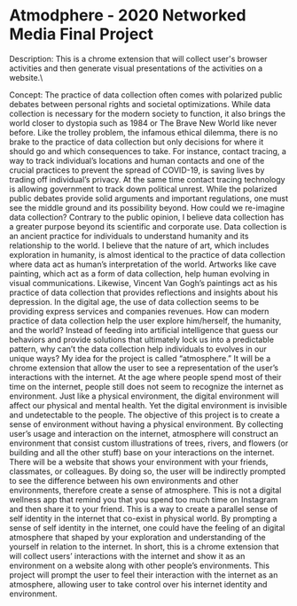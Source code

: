 # Atmodphere - 2020 Networked Media Final Project

Description:
This is a chrome extension that will collect user's browser activities and then generate visual presentations of the activities on a website.\

Concept:
The practice of data collection often comes with polarized public debates between personal rights and societal optimizations. While data collection is necessary for the modern society to function, it also brings the world closer to dystopia such as 1984 or The Brave New World like never before. Like the trolley problem, the infamous ethical dilemma, there is no brake to the practice of data collection but only decisions for where it should go and which consequences to take.  For instance, contact tracing, a way to track individual’s locations and human contacts and one of the crucial practices to prevent the spread of COVID-19, is saving lives by trading off individual’s privacy. At the same time contact tracing technology is allowing government to track down political unrest. While the polarized public debates provide solid arguments and important regulations, one must see the middle ground and its possibility beyond.
How could we re-imagine data collection? Contrary to the public opinion, I believe data collection has a greater purpose beyond its scientific and corporate use. Data collection is an ancient practice for individuals to understand humanity and its relationship to the world. I believe that the nature of art, which includes exploration in humanity, is almost identical to the practice of data collection where data act as human’s interpretation of the world. Artworks like cave painting, which act as a form of data collection, help human evolving in visual communications. Likewise, Vincent Van Gogh’s paintings act as his practice of data collection that provides reflections and insights about his depression.
In the digital age, the use of data collection seems to be providing express services and companies revenues. How can modern practice of data collection help the user explore him/herself, the humanity, and the world? Instead of feeding into artificial intelligence that guess our behaviors and provide solutions that ultimately lock us into a predictable pattern, why can’t the data collection help individuals to evolves in our unique ways?
My idea for the project is called “atmosphere.” It will be a chrome extension that allow the user to see a representation of the user’s interactions with the internet. At the age where people spend most of their time on the internet, people still does not seem to recognize the internet as environment. Just like a physical environment, the digital environment will affect our physical and mental health. Yet the digital environment is invisible and undetectable to the people. The objective of this project is to create a sense of environment without having a physical environment. By collecting user’s usage and interaction on the internet, atmosphere will construct an environment that consist custom illustrations of trees, rivers, and flowers (or building and all the other stuff) base on your interactions on the internet. There will be a website that shows your environment with your friends, classmates, or colleagues. By doing so, the user will be indirectly prompted to see the difference between his own environments and other environments, therefore create a sense of atmosphere. This is not a digital wellness app that remind you that you spend too much time on Instagram and then share it to your friend. This is a way to create a parallel sense of self identity in the internet that co-exist in physical world. By prompting a sense of self identity in the internet, one could have the feeling of an digital atmosphere that shaped by your exploration and understanding of the yourself in relation to the internet. In short, this is a chrome extension that will collect users’ interactions with the internet and show it as an environment on a website along with other people’s environments. This project will prompt the user to feel their interaction with the internet as an atmosphere, allowing user to take control over his internet identity and environment.
